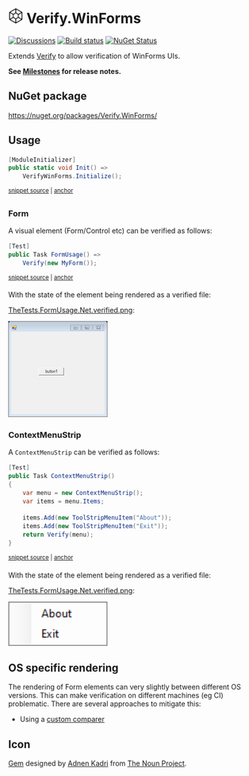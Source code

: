 # <img src="/src/icon.png" height="30px"> Verify.WinForms

[![Discussions](https://img.shields.io/badge/Verify-Discussions-yellow?svg=true&label=)](https://github.com/orgs/VerifyTests/discussions)
[![Build status](https://ci.appveyor.com/api/projects/status/lgjcs6xhxhhw0f02?svg=true)](https://ci.appveyor.com/project/SimonCropp/verify-winforms)
[![NuGet Status](https://img.shields.io/nuget/v/Verify.WinForms.svg)](https://www.nuget.org/packages/Verify.WinForms/)

Extends [Verify](https://github.com/VerifyTests/Verify) to allow verification of WinForms UIs.

**See [Milestones](../../milestones?state=closed) for release notes.**

## NuGet package

https://nuget.org/packages/Verify.WinForms/


## Usage

<!-- snippet: enable -->
<a id='snippet-enable'></a>
```cs
[ModuleInitializer]
public static void Init() =>
    VerifyWinForms.Initialize();
```
<sup><a href='/src/Tests/ModuleInit.cs#L3-L9' title='Snippet source file'>snippet source</a> | <a href='#snippet-enable' title='Start of snippet'>anchor</a></sup>
<!-- endSnippet -->


### Form

A visual element (Form/Control etc) can be verified as follows:

<!-- snippet: FormUsage -->
<a id='snippet-FormUsage'></a>
```cs
[Test]
public Task FormUsage() =>
    Verify(new MyForm());
```
<sup><a href='/src/Tests/TheTests.cs#L6-L12' title='Snippet source file'>snippet source</a> | <a href='#snippet-FormUsage' title='Start of snippet'>anchor</a></sup>
<!-- endSnippet -->

With the state of the element being rendered as a verified file:

[TheTests.FormUsage.Net.verified.png](/src/Tests/TheTests.FormUsage.Net.verified.png):

<img src="/src/Tests/TheTests.FormUsage.Net.verified.png" width="200px">


### ContextMenuStrip

A `ContextMenuStrip` can be verified as follows:

<!-- snippet: ContextMenuStrip -->
<a id='snippet-ContextMenuStrip'></a>
```cs
[Test]
public Task ContextMenuStrip()
{
    var menu = new ContextMenuStrip();
    var items = menu.Items;

    items.Add(new ToolStripMenuItem("About"));
    items.Add(new ToolStripMenuItem("Exit"));
    return Verify(menu);
}
```
<sup><a href='/src/Tests/TheTests.cs#L22-L35' title='Snippet source file'>snippet source</a> | <a href='#snippet-ContextMenuStrip' title='Start of snippet'>anchor</a></sup>
<!-- endSnippet -->

With the state of the element being rendered as a verified file:

[TheTests.FormUsage.Net.verified.png](/src/Tests/TheTests.ContextMenuStrip.Net.verified.png):

<img src="/src/Tests/TheTests.ContextMenuStrip.Net.verified.png" width="200px">


## OS specific rendering

The rendering of Form elements can very slightly between different OS versions. This can make verification on different machines (eg CI) problematic. There are several approaches to mitigate this:

 * Using a [custom comparer](https://github.com/VerifyTests/Verify/blob/master/docs/comparer.md)


## Icon

[Gem](https://thenounproject.com/term/gem/2247823/) designed by [Adnen Kadri](https://thenounproject.com/adnen.kadri/) from [The Noun Project](https://thenounproject.com).
